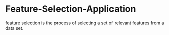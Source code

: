 Feature-Selection-Application
=============================

feature selection is the process of selecting a set of relevant features from a data set.
